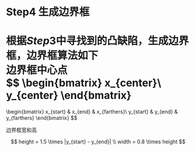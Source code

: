 
# Step4 生成边界框  
根据$Step3$中寻找到的凸缺陷，生成边界框，边界框算法如下  
边界框中心点  
$$ \begin{bmatrix}
x_{center}\\
y_{center} \end{bmatrix}
=
\begin{bmatrix}
x_{start} & x_{end} & x_{farthers}\\
y_{start} & y_{end} & y_{farthers}
\end{bmatrix}
$$  

边界框宽和高  

$$
height = 1.5 \times |y_{start} - y_{end}| \\
width = 0.8 \times height
$$  
